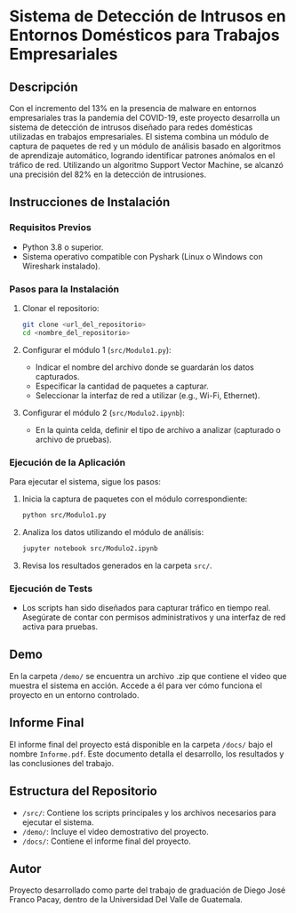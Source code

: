 # Sistema de Detección de Intrusos en Entornos Domésticos para Trabajos Empresariales

## Descripción
Con el incremento del 13% en la presencia de malware en entornos empresariales tras la pandemia del COVID-19, este proyecto desarrolla un sistema de detección de intrusos diseñado para redes domésticas utilizadas en trabajos empresariales. El sistema combina un módulo de captura de paquetes de red y un módulo de análisis basado en algoritmos de aprendizaje automático, logrando identificar patrones anómalos en el tráfico de red. Utilizando un algoritmo Support Vector Machine, se alcanzó una precisión del 82% en la detección de intrusiones.

## Instrucciones de Instalación

### Requisitos Previos
- Python 3.8 o superior.
- Sistema operativo compatible con Pyshark (Linux o Windows con Wireshark instalado).

### Pasos para la Instalación
1. Clonar el repositorio:
   ```bash
   git clone <url_del_repositorio>
   cd <nombre_del_repositorio>
   ```
2. Configurar el módulo 1 (`src/Modulo1.py`):
   - Indicar el nombre del archivo donde se guardarán los datos capturados.
   - Especificar la cantidad de paquetes a capturar.
   - Seleccionar la interfaz de red a utilizar (e.g., Wi-Fi, Ethernet).

3. Configurar el módulo 2 (`src/Modulo2.ipynb`):
   - En la quinta celda, definir el tipo de archivo a analizar (capturado o archivo de pruebas).

### Ejecución de la Aplicación
Para ejecutar el sistema, sigue los pasos:
1. Inicia la captura de paquetes con el módulo correspondiente:
   ```bash
   python src/Modulo1.py
   ```
2. Analiza los datos utilizando el módulo de análisis:
   ```bash
   jupyter notebook src/Modulo2.ipynb
   ```
3. Revisa los resultados generados en la carpeta `src/`.

### Ejecución de Tests
- Los scripts han sido diseñados para capturar tráfico en tiempo real. Asegúrate de contar con permisos administrativos y una interfaz de red activa para pruebas.

## Demo
En la carpeta `/demo/` se encuentra un archivo .zip que contiene el video que muestra el sistema en acción. Accede a él para ver cómo funciona el proyecto en un entorno controlado.

## Informe Final
El informe final del proyecto está disponible en la carpeta `/docs/` bajo el nombre `Informe.pdf`. Este documento detalla el desarrollo, los resultados y las conclusiones del trabajo.

## Estructura del Repositorio
- `/src/`: Contiene los scripts principales y los archivos necesarios para ejecutar el sistema.
- `/demo/`: Incluye el video demostrativo del proyecto.
- `/docs/`: Contiene el informe final del proyecto.

## Autor
Proyecto desarrollado como parte del trabajo de graduación de Diego José Franco Pacay, dentro de la Universidad Del Valle de Guatemala.

